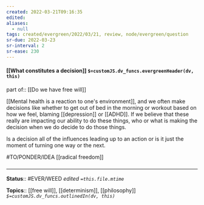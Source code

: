 ```yaml
---
created: 2022-03-21T09:16:35 
edited: 
aliases:
  - null
tags: created/evergreen/2022/03/21, review, node/evergreen/question
sr-due: 2022-03-23
sr-interval: 2
sr-ease: 230
---
```


#### [[What constitutes a decision]] `$=customJS.dv_funcs.evergreenHeader(dv, this)`

part of:: [[Do we have free will]]

[[Mental health is a reaction to one's environment]], and we often make decisions like whether to get out of bed in the morning or workout based on how we feel, blaming [[depression]] or [[ADHD]]. 
If we believe that these really are impacting our ability to do these things, who or what is making the decision when we do decide to do those things.

Is a decision all of the influences leading up to an action or is it just the moment of turning one way or the next.

#TO/PONDER/IDEA [[radical freedom]]

### <hr class="footnote"/>

**Status**:: #EVER/WEED 
*edited `=this.file.mtime`*

**Topics**:: [[free will]], [[determinism]], [[philosophy]]
*`$=customJS.dv_funcs.outlinedIn(dv, this)`*
